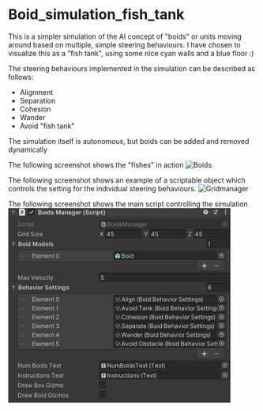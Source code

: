 # Boid_simulation_fish_tank

This is a simpler simulation of the AI concept of "boids" or units moving around based on multiple, simple steering behaviours.
I have chosen to visualize this as a "fish tank", using some nice cyan walls and a blue floor :)

The steering behaviours implemented in the simulation can be described as follows:
* Alignment
* Separation
* Cohesion
* Wander
* Avoid "fish tank"

The simulation itself is autonomous, but boids can be added and removed dynamically

The following screenshot shows the "fishes" in action
![Boids](/images/active_simulation_example.png)

The following screenshot shows an example of a scriptable object which controls the setting for the individual steering behaviours.
![Gridmanager](/images/boids_scriptable_object_align.png)

The following screenshot shows the main script controlling the simulation
![Boidmanager](/images/boids_manager_script.png)
